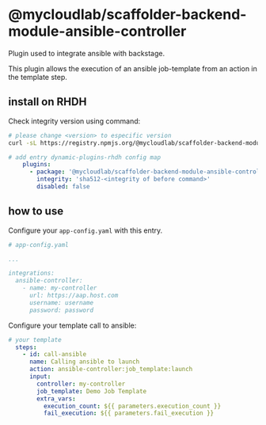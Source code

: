 # @mycloudlab/scaffolder-backend-module-ansible-controller

Plugin used to integrate ansible with backstage.

This plugin allows the execution of an ansible job-template from an action in the template step.

## install on RHDH

Check integrity version using command:
```bash
# please change <version> to especific version
curl -sL https://registry.npmjs.org/@mycloudlab/scaffolder-backend-module-ansible-controller/-/scaffolder-backend-module-ansible-controller-<version>.tgz | shasum -a 512

```

```yaml
# add entry dynamic-plugins-rhdh config map
    plugins:
      - package: '@mycloudlab/scaffolder-backend-module-ansible-controller@0.1.0'
        integrity: 'sha512-<integrity of before command>'
        disabled: false   
```

## how to use

Configure your `app-config.yaml` with this entry.

```yaml
# app-config.yaml

...

integrations:
  ansible-controller:
    - name: my-controller
      url: https://aap.host.com
      username: username
      password: password
```

Configure your template call to ansible:

```yaml
# your template
  steps:
    - id: call-ansible
      name: Calling ansible to launch
      action: ansible-controller:job_template:launch
      input:
        controller: my-controller
        job_template: Demo Job Template
        extra_vars:
          execution_count: ${{ parameters.execution_count }}
          fail_execution: ${{ parameters.fail_execution }}
```

